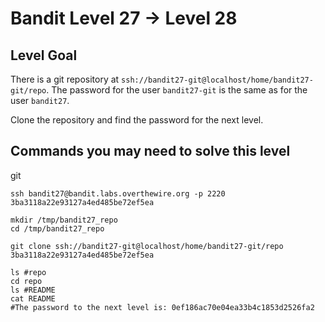 # Bandit Level 27 → Level 28

## Level Goal

There is a git repository at `ssh://bandit27-git@localhost/home/bandit27-git/repo`. The password for the user `bandit27-git` is the same as for the user `bandit27`.

Clone the repository and find the password for the next level.

## Commands you may need to solve this level

git



```
ssh bandit27@bandit.labs.overthewire.org -p 2220
3ba3118a22e93127a4ed485be72ef5ea

mkdir /tmp/bandit27_repo
cd /tmp/bandit27_repo

git clone ssh://bandit27-git@localhost/home/bandit27-git/repo
3ba3118a22e93127a4ed485be72ef5ea

ls #repo
cd repo
ls #README
cat README
#The password to the next level is: 0ef186ac70e04ea33b4c1853d2526fa2
```

